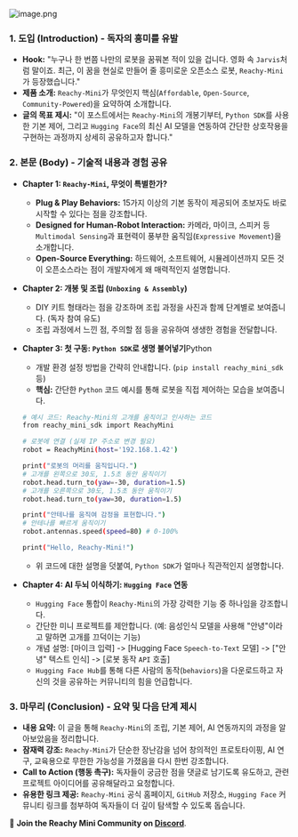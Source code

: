 ![image.png](attachment:../images/diff_table.png)

### **1. 도입 (Introduction) - 독자의 흥미를 유발**

- **Hook:** "누구나 한 번쯤 나만의 로봇을 꿈꿔본 적이 있을 겁니다. 영화 속 `Jarvis`처럼 말이죠. 최근, 이 꿈을 현실로 만들어 줄 흥미로운 오픈소스 로봇, `Reachy-Mini`가 등장했습니다."
- **제품 소개:** `Reachy-Mini`가 무엇인지 핵심(`Affordable`, `Open-Source`, `Community-Powered`)을 요약하여 소개합니다.
- **글의 목표 제시:** "이 포스트에서는 `Reachy-Mini`의 개봉기부터, `Python SDK`를 사용한 기본 제어, 그리고 `Hugging Face`의 최신 AI 모델을 연동하여 간단한 상호작용을 구현하는 과정까지 상세히 공유하고자 합니다."

### **2. 본문 (Body) - 기술적 내용과 경험 공유**

- **Chapter 1: `Reachy-Mini`, 무엇이 특별한가?**
    - **Plug & Play Behaviors:** 15가지 이상의 기본 동작이 제공되어 초보자도 바로 시작할 수 있다는 점을 강조합니다.
    - **Designed for Human-Robot Interaction:** 카메라, 마이크, 스피커 등 `Multimodal Sensing`과 표현력이 풍부한 움직임(`Expressive Movement`)을 소개합니다.
    - **Open-Source Everything:** 하드웨어, 소프트웨어, 시뮬레이션까지 모든 것이 오픈소스라는 점이 개발자에게 왜 매력적인지 설명합니다.
- **Chapter 2: 개봉 및 조립 (`Unboxing & Assembly`)**
    - DIY 키트 형태라는 점을 강조하며 조립 과정을 사진과 함께 단계별로 보여줍니다. (독자 참여 유도)
    - 조립 과정에서 느낀 점, 주의할 점 등을 공유하여 생생한 경험을 전달합니다.
- **Chapter 3: 첫 구동: `Python SDK`로 생명 불어넣기**Python
    - 개발 환경 설정 방법을 간략히 안내합니다. (`pip install reachy_mini_sdk` 등)
    - **핵심:** 간단한 `Python` 코드 예시를 통해 로봇을 직접 제어하는 모습을 보여줍니다.
    
    ```bash
    # 예시 코드: Reachy-Mini의 고개를 움직이고 인사하는 코드
    from reachy_mini_sdk import ReachyMini
    
    # 로봇에 연결 (실제 IP 주소로 변경 필요)
    robot = ReachyMini(host='192.168.1.42')
    
    print("로봇의 머리를 움직입니다.")
    # 고개를 왼쪽으로 30도, 1.5초 동안 움직이기
    robot.head.turn_to(yaw=-30, duration=1.5)
    # 고개를 오른쪽으로 30도, 1.5초 동안 움직이기
    robot.head.turn_to(yaw=30, duration=1.5)
    
    print("안테나를 움직여 감정을 표현합니다.")
    # 안테나를 빠르게 움직이기
    robot.antennas.speed(speed=80) # 0-100%
    
    print("Hello, Reachy-Mini!")
    ```
    
    - 위 코드에 대한 설명을 덧붙여, `Python SDK`가 얼마나 직관적인지 설명합니다.
- **Chapter 4: AI 두뇌 이식하기: `Hugging Face` 연동**
    - `Hugging Face` 통합이 `Reachy-Mini`의 가장 강력한 기능 중 하나임을 강조합니다.
    - 간단한 미니 프로젝트를 제안합니다. (예: 음성인식 모델을 사용해 "안녕"이라고 말하면 고개를 끄덕이는 기능)
    - 개념 설명: [마이크 입력] -> [Hugging Face `Speech-to-Text` 모델] -> ["안녕" 텍스트 인식] -> [로봇 동작 `API` 호출]
    - `Hugging Face Hub`를 통해 다른 사람의 동작(`behaviors`)을 다운로드하고 자신의 것을 공유하는 커뮤니티의 힘을 언급합니다.

### **3. 마무리 (Conclusion) - 요약 및 다음 단계 제시**

- **내용 요약:** 이 글을 통해 `Reachy-Mini`의 조립, 기본 제어, AI 연동까지의 과정을 알아보았음을 정리합니다.
- **잠재력 강조:** `Reachy-Mini`가 단순한 장난감을 넘어 창의적인 프로토타이핑, AI 연구, 교육용으로 무한한 가능성을 가졌음을 다시 한번 강조합니다.
- **Call to Action (행동 촉구):** 독자들이 궁금한 점을 댓글로 남기도록 유도하고, 관련 프로젝트 아이디어를 공유해달라고 요청합니다.
- **유용한 링크 제공:** `Reachy-Mini` 공식 홈페이지, `GitHub` 저장소, `Hugging Face` 커뮤니티 링크를 첨부하여 독자들이 더 깊이 탐색할 수 있도록 돕습니다.

🤗 **Join the Reachy Mini Community on [Discord](https://discord.gg/HDrGY9eJHt)**.